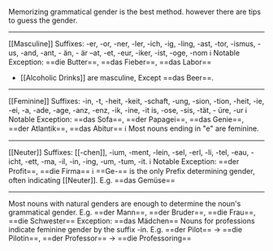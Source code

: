 Memorizing grammatical gender is the best method. however there are tips to guess the gender.

---
[[Masculine]] Suffixes:
-er, -or, -ner, -ler, -ich, -ig, -ling, -ast, -tor, -ismus, -us, -and, -ant, - än, - är –at, -et, -eur, -iker, -ist, -oge, -nom
ℹ️ Notable Exception: ==die Butter==, ==das Fieber==, ==das Labor==
- [[Alcoholic Drinks]] are masculine, Except ==das Beer==.

---
[[Feminine]] Suffixes:
-in, -t, -heit, -keit, -schaft, -ung, -sion, -tion, -heit, -ie, -ei, -a, -ade, -age, -anz, -enz, -ik, -ine, -it is, -ose, -sis, -tät, - üre, -ur
ℹ️ Notable Exception: ==das Sofa==, ==der Papagei==, ==das Genie==, ==der Atlantik==, ==das Abitur==
ℹ️ Most nouns ending in "e" are feminine.

---
[[Neuter]] Suffixes:
[[-chen]], -ium, -ment, -lein, -sel, -erl, -li, -tel, -eau, -icht, -ett, -ma, -il, -in, -ing, -um, -tum, -it. 
ℹ️ Notable Exception: ==der Profit==, ==die Firma==
ℹ️ ==Ge-== is the only Prefix determining gender, often indicating [[Neuter]]. E.g. ==das Gemüse==

---
Most nouns with natural genders are enough to determine the noun's grammatical gender.
E.g. ==der Mann==, ==der Bruder==,  ==die Frau==, ==die Schwester==
Exception: ==das Mädchen==
Nouns for professions indicate feminine gender by the suffix -in.
E.g. ==der Pilot== → ==die Pilotin==, ==der Professor== → ==die Professoring==